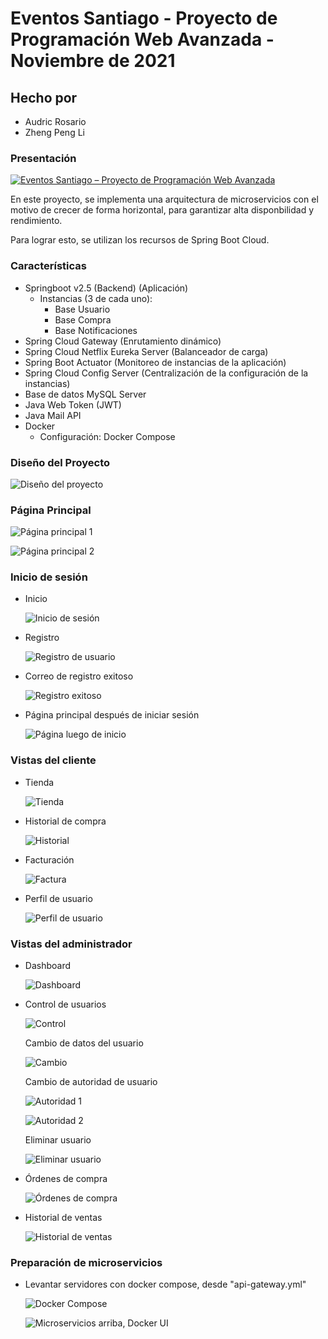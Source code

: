 # Eventos Santiago - Proyecto de Programación Web Avanzada - Noviembre de 2021

## Hecho por

- Audric Rosario
- Zheng Peng Li

### Presentación

[![Eventos Santiago – Proyecto de Programación Web Avanzada](http://img.youtube.com/vi/tw6RCLD3xQA/0.jpg)](https://www.youtube.com/watch?v=tw6RCLD3xQA&ab_channel=AudricRosario "Eventos Santiago")

En este proyecto, se implementa una arquitectura de microservicios con el motivo de crecer de forma horizontal, para garantizar alta disponbilidad y rendimiento.

Para lograr esto, se utilizan los recursos de Spring Boot Cloud.

### Características

- Springboot v2.5 (Backend) (Aplicación)
  - Instancias (3 de cada uno):
    - Base Usuario
    - Base Compra
    - Base Notificaciones
- Spring Cloud Gateway (Enrutamiento dinámico)
- Spring Cloud Netflix Eureka Server (Balanceador de carga)
- Spring Boot Actuator (Monitoreo de instancias de la aplicación)
- Spring Cloud Config Server (Centralización de la configuración de la instancias)
- Base de datos MySQL Server
- Java Web Token (JWT)
- Java Mail API
- Docker
  - Configuración: Docker Compose

### Diseño del Proyecto

![Diseño del proyecto](readme/0-project-design.png)

### Página Principal

![Página principal 1](readme/1-main-page.png)

![Página principal 2](readme/2-main-page-2.png)

### Inicio de sesión

- Inicio

  ![Inicio de sesión](readme/3-login.png)

- Registro

  ![Registro de usuario](readme/4-signup.png)

- Correo de registro exitoso

  ![Registro exitoso](readme/5-mail-successful-signup.png)

- Página principal después de iniciar sesión

  ![Página luego de inicio](readme/6-main-page-signup.png)

### Vistas del cliente

- Tienda

  ![Tienda](readme/7-shop-client.png)

- Historial de compra

  ![Historial](readme/8-client-history.png)

- Facturación

  ![Factura](readme/9-billing.png)

- Perfil de usuario

  ![Perfil de usuario](readme/10-profile.png)

### Vistas del administrador

- Dashboard

  ![Dashboard](readme/11-admin-dashboard.png)

- Control de usuarios

  ![Control](readme/12-admin-user-control.png)

  Cambio de datos del usuario

  ![Cambio](readme/13-change-user.png)

  Cambio de autoridad de usuario

  ![Autoridad 1](readme/14-authority.png)

  ![Autoridad 2](readme/15-authority-changed.png)

  Eliminar usuario

  ![Eliminar usuario](readme/16-delete-user.png)

- Órdenes de compra

  ![Órdenes de compra](readme/17-orders.png)

- Historial de ventas

  ![Historial de ventas](readme/18-sales-history.png)

### Preparación de microservicios

- Levantar servidores con docker compose, desde "api-gateway.yml"

  ![Docker Compose](readme/19-setting-up-microservices.png)

  ![Microservicios arriba, Docker UI](readme/20-microservices.png)

